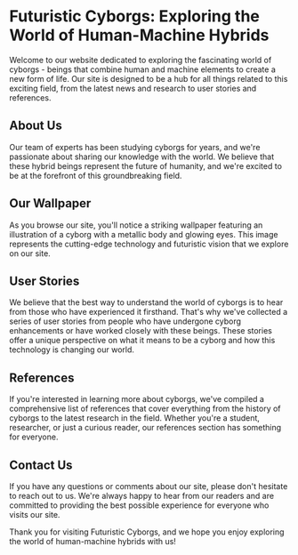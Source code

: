 <!--font:Playfair Display-->

# Futuristic Cyborgs: Exploring the World of Human-Machine Hybrids

Welcome to our website dedicated to exploring the fascinating world of cyborgs - beings that combine human and machine elements to create a new form of life. Our site is designed to be a hub for all things related to this exciting field, from the latest news and research to user stories and references.

## About Us

Our team of experts has been studying cyborgs for years, and we're passionate about sharing our knowledge with the world. We believe that these hybrid beings represent the future of humanity, and we're excited to be at the forefront of this groundbreaking field.

## Our Wallpaper

As you browse our site, you'll notice a striking wallpaper featuring an illustration of a cyborg with a metallic body and glowing eyes. This image represents the cutting-edge technology and futuristic vision that we explore on our site.

## User Stories

We believe that the best way to understand the world of cyborgs is to hear from those who have experienced it firsthand. That's why we've collected a series of user stories from people who have undergone cyborg enhancements or have worked closely with these beings. These stories offer a unique perspective on what it means to be a cyborg and how this technology is changing our world.

## References

If you're interested in learning more about cyborgs, we've compiled a comprehensive list of references that cover everything from the history of cyborgs to the latest research in the field. Whether you're a student, researcher, or just a curious reader, our references section has something for everyone.

## Contact Us

If you have any questions or comments about our site, please don't hesitate to reach out to us. We're always happy to hear from our readers and are committed to providing the best possible experience for everyone who visits our site.

Thank you for visiting Futuristic Cyborgs, and we hope you enjoy exploring the world of human-machine hybrids with us!

<!--

Write me content for website with wallpaper which alt text is:

"An illustration of a cyborg with a metallic body and glowing eyes"

The name/title of the page should not be 1:1 copy of the alt text but rather a real content of the website which is using this wallpaper.

- Use markdown format 
- Start with heading
- Heading should be short and concise
- The content should look like a real website 
- The website should not be about the wallpaper, wallpaper is just a related background
- Heading should be contain work "wallpaper" or "background"
- Include real sections like references, contact, user stories, etc. use things relevant to the page purpose.
- Feel free to use structure like headings, bullets, numbering, blockquotes, paragraphs, horizontal lines, etc.
- You can use formatting like bold or _italic_
- You can include UTF-8 emojis
- Links should be only #hash anchors (and you can refer to the document itself)
- Do not include images


---


# Futuristic Cyborgs: Exploring the World of Human-Machine Hybrids

Welcome to our website dedicated to exploring the fascinating world of cyborgs - beings that combine human and machine elements to create a new form of life. Our site is designed to be a hub for all things related to this exciting field, from the latest news and research to user stories and references.

## About Us

Our team of experts has been studying cyborgs for years, and we're passionate about sharing our knowledge with the world. We believe that these hybrid beings represent the future of humanity, and we're excited to be at the forefront of this groundbreaking field.

## Our Wallpaper

As you browse our site, you'll notice a striking wallpaper featuring an illustration of a cyborg with a metallic body and glowing eyes. This image represents the cutting-edge technology and futuristic vision that we explore on our site.

## User Stories

We believe that the best way to understand the world of cyborgs is to hear from those who have experienced it firsthand. That's why we've collected a series of user stories from people who have undergone cyborg enhancements or have worked closely with these beings. These stories offer a unique perspective on what it means to be a cyborg and how this technology is changing our world.

## References

If you're interested in learning more about cyborgs, we've compiled a comprehensive list of references that cover everything from the history of cyborgs to the latest research in the field. Whether you're a student, researcher, or just a curious reader, our references section has something for everyone.

## Contact Us

If you have any questions or comments about our site, please don't hesitate to reach out to us. We're always happy to hear from our readers and are committed to providing the best possible experience for everyone who visits our site.

Thank you for visiting Futuristic Cyborgs, and we hope you enjoy exploring the world of human-machine hybrids with us!

-->
